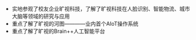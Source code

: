 * 实地参观了校友企业旷视科技，了解了旷视科技在人脸识别、智能物流、城市大脑等领域的研究与应用
* 重点了解了旷视的河图————业内首个AIoT操作系统
* 重点了解了旷视的Brain++人工智能平台
